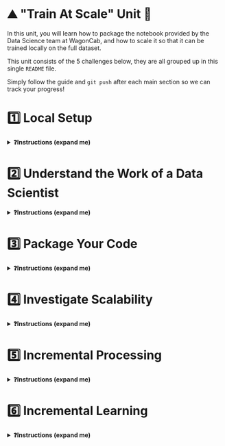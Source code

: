 # ⛰ "Train At Scale" Unit 🗻

In this unit, you will learn how to package the notebook provided by the Data Science team at WagonCab, and how to scale it so that it can be trained locally on the full dataset.

This unit consists of the 5 challenges below, they are all grouped up in this single `README` file.

Simply follow the guide and `git push` after each main section so we can track your progress!

# 1️⃣ Local Setup

<details>
  <summary markdown='span'><strong>❓Instructions (expand me)</strong></summary>

As lead ML Engineer for the project, your first role is to set up a local working environment (with `pyenv`) and a python package that only contains the skeleton of your code base.

💡 Packaging notebooks is a key ML Engineer skill. It allows
- other users to collaborate on the code
- you to clone the code locally or on a remote machine to, for example, train the `taxifare` model on a more powerful machine
- you to put the code in production (on a server that never stops running) to expose it as an **API** or through a **website**
- you to render the code operable so that it can be run manually or plugged into an automation workflow

### 1.1) Create a new pyenv called [🐍 taxifare-env]

🐍 Create the virtual env

```bash
cd ~/code/<user.github_nickname>/{{local_path_to("07-ML-Ops/01-Train-at-scale/01-Train-at-scale")}}
python --version # First, check your Python version for <YOUR_PYTHON_VERSION> below (e.g. 3.10.6)
```

```bash
pyenv virtualenv <YOUR_PYTHON_VERSION> taxifare-env
pip install --upgrade pip
pyenv local taxifare-env
code .
```

Then, make sure both your OS' Terminal and your VS Code's integrated Terminal display `[🐍 taxifare-env]`.
In VS code, open any `.py` file and check that `taxifare-env` is activated by clicking on the pyenv section in the bottom right, as seen below:

<a href="https://wagon-public-datasets.s3.amazonaws.com/data-science-images/07-ML-OPS/pyenv-setup.png" target="_blank">
    <img src='https://wagon-public-datasets.s3.amazonaws.com/data-science-images/07-ML-OPS/pyenv-setup.png' width=400>
</a>

### 1.2) Get familiar with the taxifare package structure

❗️Take 10 minutes to understand the structure of the boilerplate we've prepared for you (don't go into detail); its entry point is `taxifare.interface.main_local`

```bash
. # Challenge folder root
├── Makefile          # Main "interface" with your project; use it to launch tests, start trainings, etc. from the CLI
├── README.md         # The file you are reading right now!
├── notebooks
│   └── datascientist_deliverable.ipynb   # The deliverable from the DS team!
├── pytest.ini         # Test configuration file (please do not touch)
├── requirements.txt   # List all third-party packages to add to your local environment
├── setup.py           # Enable `pip install` for your package
├── taxifare           # The code logic for this package
│   ├── __init__.py
│   ├── interface
│   │   ├── __init__.py
│   │   └── main_local.py  # Your main Python entry point that contains all the "routes" that will be accessible from outside (a.k.a. the web!)
│   └── ml_logic
│       ├── __init__.py
│       ├── data.py           # Save, load and clean data
│       ├── encoders.py       # Custom encoder utilities
│       ├── model.py          # TensorFlow model
│       ├── params.py         # Global project params
│       ├── preprocessor.py   # Sklearn preprocessing pipelines
│       ├── registry.py       # Save and load models
│       └── utils.py          # Useful Python functions that can be shared across the taxifare package
├── tests  # Tests to run using `make pytest`
│   ├── ...
│   └── ...
├── .gitignore
```

🐍 Install your package on this new virtual env

```bash
cd ~/code/<user.github_nickname>/{{local_path_to("07-ML-Ops/01-Train-at-scale/01-Train-at-scale")}}
pip install -e .
```

Make sure the package is installed by running `pip list | grep taxifare`; it should print the absolute path to the package.


### 1.3) Let's store all our data locally in `~/.lewagon/mlops/`

💾 Let's store our `data` folder *outside* of this challenge folder so that it can be accessed by all other challenges throughout the whole ML Ops module. We don't want it to be tracked by `git` anyway!

``` bash
# Create the data folder
mkdir -p ~/.lewagon/mlops/data/

# Create relevant subfolders
mkdir ~/.lewagon/mlops/data/raw
mkdir ~/.lewagon/mlops/data/processed
```

💡While we are here, let's also create a storage folder for our `training_outputs` that will also be shared by all challenges

```bash
# Create the training_outputs folder
mkdir ~/.lewagon/mlops/training_outputs

# Create relevant subfolders
mkdir ~/.lewagon/mlops/training_outputs/metrics
mkdir ~/.lewagon/mlops/training_outputs/models
mkdir ~/.lewagon/mlops/training_outputs/params
```

You can now see that the data for the challenges to come is stored in `~/.lewagon/mlops/`, along with the notebooks of the Data Science team and the model outputs:

``` bash
tree -a ~/.lewagon/mlops/

# YOU SHOULD SEE THIS
├── data          # This is where you will:
│   ├── processed # Store intermediate, processed data
│   └── raw       # Download samples of the raw data
└── training_outputs
    ├── metrics # Store trained model metrics
    ├── models  # Store trained model weights (can be large!)
    └── params  # Store trained model hyperparameters
```

🌐 Now, download the raw datasets

```bash
# 4 training sets
curl https://storage.googleapis.com/datascience-mlops/taxi-fare-ny/train_1k.csv > ~/.lewagon/mlops/data/raw/train_1k.csv
curl https://storage.googleapis.com/datascience-mlops/taxi-fare-ny/train_10k.csv > ~/.lewagon/mlops/data/raw/train_10k.csv
curl https://storage.googleapis.com/datascience-mlops/taxi-fare-ny/train_100k.csv > ~/.lewagon/mlops/data/raw/train_100k.csv
curl https://storage.googleapis.com/datascience-mlops/taxi-fare-ny/train_500k.csv > ~/.lewagon/mlops/data/raw/train_500k.csv

# 4 validation sets
curl https://storage.googleapis.com/datascience-mlops/taxi-fare-ny/val_1k.csv > ~/.lewagon/mlops/data/raw/val_1k.csv
curl https://storage.googleapis.com/datascience-mlops/taxi-fare-ny/val_10k.csv > ~/.lewagon/mlops/data/raw/val_10k.csv
curl https://storage.googleapis.com/datascience-mlops/taxi-fare-ny/val_100k.csv > ~/.lewagon/mlops/data/raw/val_100k.csv
curl https://storage.googleapis.com/datascience-mlops/taxi-fare-ny/val_500k.csv > ~/.lewagon/mlops/data/raw/val_500k.csv
```

❗️And only if you have an **excellent** internet connection (with 100Mbps it should take about 2min) and 6GBs of free storage on your computer; **not** mandatory

```bash
curl https://storage.googleapis.com/datascience-mlops/taxi-fare-ny/train_50M.csv.zip > ~/.lewagon/mlops/data/raw/train_50M.csv.zip
```

</details>

# 2️⃣ Understand the Work of a Data Scientist

<details>
  <summary markdown='span'><strong>❓Instructions (expand me)</strong></summary>

*⏱ Duration:  spend 1 hour at most on this*

🖥️ Open `datascientist_deliverable.ipynb` with VS Code (forget about Jupyter for this module), and run all cells carefully, while understanding them. This handover between you and the DS team is the perfect time to interact with them (i.e. your buddy or a TA).

❗️Make sure to use `taxifare-env` as an `ipykernel` venv

<a href="https://wagon-public-datasets.s3.amazonaws.com/data-science-images/07-ML-OPS/pyenv-notebook.png" target="_blank">
    <img src='https://wagon-public-datasets.s3.amazonaws.com/data-science-images/07-ML-OPS/pyenv-notebook.png' width=400>
</a>

</details>


# 3️⃣ Package Your Code

<details>
  <summary markdown='span'><strong>❓Instructions (expand me)</strong></summary>

🎯 Your goal is to be able to run the `taxifare.interface.main_local` module as seen below

```bash
# -> model
python -m taxifare.interface.main_local
```

🖥️ To do so, please code the missing parts marked with `# YOUR CODE HERE` in the following files; it should follow the Notebook pretty closely!

```bash
├── taxifare
│   ├── __init__.py
│   ├── interface
│   │   ├── __init__.py
│   │   └── main_local.py   # 🔵💡 Start here: code both `preprocess_and_train` and `pred`
│   └── ml_logic
│       ├── __init__.py
│       ├── data.py          # 🔵 `clean data`
│       ├── encoders.py      # 🔵 `transform_time_features`, `transform_lonlat_features`, `compute_geohash`
│       ├── model.py         # 🔵 `initialize_model`, `compile_model`, `train_model`
│       ├── params.py        # 💡  You can change `DATASET_SIZE`
│       ├── preprocessor.py  # 🔵 `preprocess_features`
│       ├── registry.py  # ✅ `save_model` and `load_model` are already coded for you
│       └── utils.py     # ✅ keep for later
```

**🧪 Test your code**

❗️First, make sure your package runs properly with `python -m taxifare.interface.main_local`.
- Debug it until it runs!
- Use the following dataset sizes

```python
# taxifare/ml_logic/params.py
DATASET_SIZE = '1k'   # To iterate faster in debug mode 🐞
DATASET_SIZE = '100k' # Should work at least once
```

❗️Then, only try to pass tests with `make test_train_at_scale_3`!


</details>

# 4️⃣ Investigate Scalability

<details>
  <summary markdown='span'><strong>❓Instructions (expand me)</strong></summary>

*⏱ Duration:  spend 20 minutes at most on this*

Now that you've managed to make the package work for a small dataset, time to see how it will handle the real dataset!

👉 Change `ml_logic.params.DATASET_SIZE` and `ml_logic.params.VALIDATION_DATASET_SIZE` to `'500k'` to start getting serious!

🕵️ Investigate which part of your code takes **the most time** and uses **the most memory**, and try to answer the following questions with your buddy:
- What part of your code holds the key bottlenecks?
- What kinds of bottlenecks are the most worrying? (time, memory, etc.)
- Do you think it will scale to 50M rows?
- Can you think about potential solutions? Write down your ideas, but do not implement them yet!

💡 **Hint:** Use `ml_logic.utils.simple_time_and_memory_tracker` to decorate the methods of your choice as seen below

```python
# taxifare.ml_logic.data.py
from taxifare.ml_logic.utils import simple_time_and_memory_tracker

@simple_time_and_memory_tracker
def clean_data() -> pd.DataFrame:
    ...
```

**Optional:** if you don't remember exactly how decorators work, refer to our [04/05-Communicate](https://kitt.lewagon.com/camps/<user.batch_slug>/lectures/content/04-Decision-Science_05-Communicate.slides.html?title=Communicate#/6/3) lecture!

</details>


# 5️⃣ Incremental Processing

<details>
  <summary markdown='span'><strong>❓Instructions (expand me)</strong></summary>

🎯 Your goal is to improve your codebase to be able to train the model on **50M+ rows**, **without** RAM limits.

### 5.1) Discussion

**What did we learn?**

In the previous challenge we saw that we have memory and time constraints:
- The `(55M, 8)`-shaped `raw_data` gets loaded into memory as a DataFrame and takes up about 12GB of RAM, which is too much for most computers
- The `(55M, 65)`-shaped preprocessed DataFrame is even bigger
- The `ml_logic.encoders.compute_geohash` method takes a long time to process 🤯

**What could we do?**

1. One solution is to pay for a **cloud Virtual Machine (VM)** with enough RAM and process it there (this is often the simplest way to deal with such a problem)
2. Another could be to load each column of the `raw_data` individually and perform some preprocessing on it, **column by column**

```python
for col in column_names:
    df_col = pd.read_csv("raw_data.csv", usecols=col)
    # Preprocess a single column here
```

You may encounter datasets, however, whose individual columns are too big to load anyway! By the way, the [real NYC dataset](https://www1.nyc.gov/site/tlc/about/tlc-trip-record-data.page) is even bigger than 55M rows and weighs in at about 156GB!

**Proposed solution**: incremental preprocessing, 🔪 chunk by chunk 🔪

Did you notice that our preprocessing is **stateless**?
- We don't need to store (_fit_) any information about columns of the train set, such as _standard deviation_, to apply it (_transform_) on the test set.
- We can therefore decouple the _preprocessing_ from the _training_ instead of grouping everything into a `preprocess_and_train` pipeline.
  - We will `preprocess` and store `data_processed` on our hard drive for good, then we will `train` our model on `data_processed` later on.
  - When new data arrives, we'll simply apply the preprocessing to it as a pure python function.

Secondly, as we do not need to compute _column-wise statistics_ but only perform _row-by-row preprocessing_, we can do the preprocessing **chunk by chunk**, with chunks of limited size (e.g. 100.000 rows), each chunk fitting nicely in memory! And then simply append each _preprocessed chunk_ to the end of a CSV on our local disk. It won't make it faster but at least it will compute without crashing, and you only need to do it once.

<img src="https://wagon-public-datasets.s3.amazonaws.com/data-science-images/07-ML-OPS/process_by_chunk.png">

### 5.2) Your turn

👶 **First, let's bring back smaller dataset sizes for debugging purposes**

```python
# params.py
DATASET_SIZE = '1k'
VALIDATION_DATASET_SIZE = '1k'
CHUNK_SIZE = 200
```

**Then, code the new route given below by `def preprocess()` in your `ml_logic.interface.main_local` module; copy and paste the code below to get started**

[//]: # (  🚨 Code below is NOT the single source of truth. Original is in data-solutions repo 🚨 )

<br>

<details>
  <summary markdown='span'>👇 Code to copy 👇</summary>

```python
def preprocess(source_type='train'):
    """
    Preprocess the dataset iteratively by loading data in chunks that fit in memory,
    processing each chunk, appending each of them to a final dataset, and saving
    the final preprocessed dataset as a CSV file
    """

    print("\n⭐️ Use case: preprocess")

    # Local saving paths given to you (do not overwrite these data_path variables)
    source_name = f"{source_type}_{DATASET_SIZE}.csv"
    destination_name = f"{source_type}_processed_{DATASET_SIZE}.csv"

    data_raw_path = os.path.abspath(os.path.join(LOCAL_DATA_PATH, "raw", source_name))
    data_processed_path = os.path.abspath(os.path.join(LOCAL_DATA_PATH, "processed", destination_name))

    # Iterate over the dataset, in chunks
    chunk_id = 0

    # Let's loop until we reach the end of the dataset, then `break` out
    while (True):
        print(f"processing chunk n°{chunk_id}...")

        try:
            # Load the chunk numbered `chunk_id` of size `CHUNK_SIZE` into memory
            # 🎯 Hint: check out pd.read_csv(skiprows=..., nrows=..., headers=...)
            # We advise you to always load data with `header=None`, and add back column names using COLUMN_NAMES_RAW
            # 👉 YOUR CODE HERE

        except pd.errors.EmptyDataError:
            # 🎯 Hint: what would you do when you reach the end of the CSV?
            # 👉 YOUR CODE HERE


        # Clean chunk; pay attention, sometimes it can result in 0 rows remaining!
        # 👉 YOUR CODE HERE

        # Create X_chunk, y_chunk
        # 👉 YOUR CODE HERE

        # Create X_processed_chunk and concatenate (X_processed_chunk, y_chunk) into data_processed_chunk
        # 👉 YOUR CODE HERE

        # Save and append the chunk of the preprocessed dataset to a local CSV file
        # Keep headers on the first chunk: for convention, we'll always save CSVs with headers in this challenge
        # 🎯 Hints: check out pd.to_csv(mode=...)

        # 👉 YOUR CODE HERE

        chunk_id += 1

    # 🧪 Write outputs so that they can be tested by make test_train_at_scale (do not remove)
    data_processed = pd.read_csv(data_processed_path, header=None, skiprows=1, dtype=DTYPES_PROCESSED_OPTIMIZED).to_numpy()
    write_result(name="test_preprocess", subdir="train_at_scale", data_processed_head=data_processed[0:10])


    print("✅ data processed saved entirely")

```

</details>

<br>

**❓Try to create and store the following preprocessed datasets**

- `data/processed/train_processed_1k.csv` by running `preprocess()`
- `data/processed/val_processed_1k.csv` by running `preprocess(source_type='val')`

<br>

**🧪 Test your code**

Test your code with `make test_train_at_scale_5`.

<br>

**❓Finally, create and store the real preprocessed datasets**

Using:
```python
# params.py
DATASET_SIZE = '500k'
VALIDATION_DATASET_SIZE = '500k'
CHUNK_SIZE = 100000
```
To create:
- `data/processed/train_processed_500k.csv` by running `preprocess()`
- `data/processed/val_processed_500k.csv` by running `preprocess(source_type='val')`

🎉 Given a few hours of computation, we could easily process the 55 Million rows too, but let's not do it today!

</details>

# 6️⃣ Incremental Learning

<details>
  <summary markdown='span'><strong>❓Instructions (expand me)</strong></summary>

<br>

🎯 Goal: train our model on the full `data_processed.csv`

### 6.1) Discussion

We cannot load such a big dataset of shape `(55M, 65)` into RAM all at once, but we can load it in chunks.

**How do we train a model in chunks?**

This is called **incremental learning**, or **partial_fit**
- We initialize a model with random weights ${\theta_0}$
- We load the first `data_processed_chunk` into memory (say, 100_000 rows)
- We train our model on the first chunk and update its weights accordingly ${\theta_0} \rightarrow {\theta_1}$
- We load the second `data_processed_chunk` into memory
- We *retrain* our model on the second chunk, this time updating the previously computed weights ${\theta_1} \rightarrow {\theta_2}$!
- We rinse and repeat until the end of the dataset

❗️Not all Machine Learning models support incremental learning; only *parametric* models $f_{\theta}$ that are based on *iterative update methods* like Gradient Descent support it
- In **scikit-learn**, `model.partial_fit()` is only available for the SGDRegressor/Classifier and a few others ([read this carefully 📚](https://scikit-learn.org/0.15/modules/scaling_strategies.html#incremental-learning)).
- In **TensorFlow** and other Deep Learning frameworks, training is always iterative, and incremental learning is the default behavior! You just need to avoid calling `model.initialize()` between two chunks!

❗️Do not confuse `chunk_size` with `batch_size` from Deep Learning

👉 For each (big) chunk, your model will read data in many (small) batches over several epochs

<img src='https://wagon-public-datasets.s3.amazonaws.com/data-science-images/07-ML-OPS/train_by_chunk.png'>

👍 **Pros:** this universal approach is framework-independent; you can use it with `scikit-learn`, XGBoost, TensorFlow, etc.

👎 **Cons:** the model will be biased towards fitting the *latest* chunk better than the *first* ones. In our case, it is not a problem as our training dataset is shuffled, but it is important to keep that in mind when we do a partial fit of our model with newer data once it is in production.

<br>

<details>
  <summary markdown='span'><strong>🤔 Do we really need chunks with TensorFlow?</strong></summary>

Granted, thanks to TensorFlow datasets you will not always need "chunks" as you can use batch-by-batch dataset loading as seen below

```python
import tensorflow as tf

ds = tf.data.experimental.make_csv_dataset(data_processed_55M.csv, batch_size=256)
model.fit(ds)
```

Still, in this challenge, we would like to teach you the universal method of incrementally fitting in chunks, as it applies to any framework, and will prove useful to *partially retrain* your model with newer data once it is put in production.
</details>

<br>

### 6.2) Your turn

**Try to code the new route given below by `def train()` in your `ml_logic.interface.main_local` module; copy and paste the code below to get started**

Again, start with a very small dataset size, then finally train your model on 500k rows.

[//]: # (  🚨 Code below is not the single source of truth 🚨 )

<details>
  <summary markdown='span'><strong>👇 Code to copy 👇</strong></summary>

```python
def train():
    """
    Training on the full (already preprocessed) dataset, by loading it
    chunk-by-chunk, and updating the weight of the model for each chunks.
    Save model, compute validation metrics on a holdout validation set that is
    common to all chunks.
    """
    print("\n ⭐️ use case: train")

    # Validation Set: Load a validation set common to all chunks and create X_val, y_val
    data_val_processed_path = os.path.abspath(os.path.join(
        LOCAL_DATA_PATH, "processed", f"val_processed_{VALIDATION_DATASET_SIZE}.csv"))

    data_val_processed = pd.read_csv(
        data_val_processed_path,
        skiprows= 1, # skip header
        header=None,
        dtype=DTYPES_PROCESSED_OPTIMIZED
        ).to_numpy()

    X_val = data_val_processed[:, :-1]
    y_val = data_val_processed[:, -1]

    # Iterate on the full training dataset chunk per chunks.
    # Break out of the loop if you receive no more data to train upon!
    model = None
    chunk_id = 0
    metrics_val_list = []  # store each metrics_val_chunk

    while (True):
        print(f"loading and training on preprocessed chunk n°{chunk_id}...")

        # Load chunk of preprocess data and create (X_train_chunk, y_train_chunk)
        path = os.path.abspath(os.path.join(
            LOCAL_DATA_PATH, "processed", f"train_processed_{DATASET_SIZE}.csv"))

        try:
            data_processed_chunk = pd.read_csv(
                    path,
                    skiprows=(chunk_id * CHUNK_SIZE) + 1, # skip header
                    header=None,
                    nrows=CHUNK_SIZE,
                    dtype=DTYPES_PROCESSED_OPTIMIZED,
                    ).to_numpy()

        except pd.errors.EmptyDataError:
            data_processed_chunk = None  # end of data

        # Break out of while loop if we have no data to train upon
        if data_processed_chunk is None:
            break

        X_train_chunk = data_processed_chunk[:, :-1]
        y_train_chunk = data_processed_chunk[:, -1]

        learning_rate = 0.001
        batch_size = 256
        patience = 2

        # Train a model *incrementally*, and store the val MAE of each chunk in `metrics_val_list`
        # 👉 YOUR CODE HERE

        chunk_id += 1

    # return the last value of the validation MAE
    val_mae = metrics_val_list[-1]

    # Save model and training params
    params = dict(
        learning_rate=learning_rate,
        batch_size=batch_size,
        patience = patience,
        incremental=True,
        chunk_size=CHUNK_SIZE)

    print(f"\n✅ trained with MAE: {round(val_mae, 2)}")

    save_model(model, params=params, metrics=dict(mae=val_mae))

    print("✅ model trained and saved")
```

</details>

**🧪 Test your code with `make test_train_at_scale_6`**

You should get an MAE below 3 on the validation set!

🏁 🏁 🏁 🏁 Congratulations! 🏁 🏁 🏁 🏁

</details>

